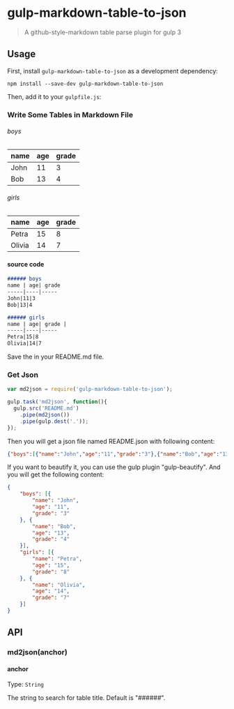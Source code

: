 # gulp-markdown-table-to-json 
> A github-style-markdown table parse plugin for gulp 3

## Usage

First, install `gulp-markdown-table-to-json` as a development dependency:

```shell
npm install --save-dev gulp-markdown-table-to-json
```

Then, add it to your `gulpfile.js`:

### Write Some Tables in Markdown File
###### boys
name | age| grade 
-----|----|-----
John|11|3
Bob|13|4

###### girls
name | age| grade | 
-----|----|-----
Petra|15|8
Olivia|14|7

#### source code
```markdown
###### boys
name | age| grade 
-----|----|-----
John|11|3
Bob|13|4

###### girls
name | age| grade | 
-----|----|-----
Petra|15|8
Olivia|14|7
```

Save the in your README.md file.
### Get Json
```javascript
var md2json = require('gulp-markdown-table-to-json');

gulp.task('md2json', function(){
  gulp.src('README.md')
    .pipe(md2json())
    .pipe(gulp.dest('.'));
});
```

Then you will get a json file named README.json with following content:
```json
{"boys":[{"name":"John","age":"11","grade":"3"},{"name":"Bob","age":"13","grade":"4"}],"girls":[{"name":"Petra","age":"15","grade":"8"},{"name":"Olivia","age":"14","grade":"7"}]}
```
If you want to beautify it, you can use the gulp plugin "gulp-beautify". And you will get the following content:
```json
{
    "boys": [{
        "name": "John",
        "age": "11",
        "grade": "3"
    }, {
        "name": "Bob",
        "age": "13",
        "grade": "4"
    }],
    "girls": [{
        "name": "Petra",
        "age": "15",
        "grade": "8"
    }, {
        "name": "Olivia",
        "age": "14",
        "grade": "7"
    }]
}
```
## API

### md2json(anchor)

#### anchor
Type: `String`

The string to search for table title. Default is "######".
